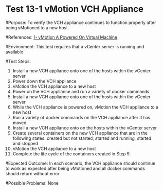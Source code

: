 Test 13-1 vMotion VCH Appliance
=======

#Purpose:
To verify the VCH appliance continues to function properly after being vMotioned to a new host

#References:
[1- vMotion A Powered On Virtual Machine](http://pubs.vmware.com/vsphere-4-esx-vcenter/index.jsp?topic=/com.vmware.vsphere.dcadmin.doc_41/vsp_dc_admin_guide/migrating_virtual_machines/t_migrate_a_powered-on_virtual_machine_with_vmotion.html)

#Environment:
This test requires that a vCenter server is running and available

#Test Steps:
1. Install a new VCH appliance onto one of the hosts within the vCenter server
2. Power down the VCH appliance
3. vMotion the VCH appliance to a new host
4. Power on the VCH appliance and run a variety of docker commands
5. Install a new VCH appliance onto one of the hosts within the vCenter server
6. While the VCH appliance is powered on, vMotion the VCH appliance to a new host
7. Run a variety of docker commands on the VCH appliance after it has moved
8. Install a new VCH appliance onto on the hosts within the vCenter server
9. Create several containers on the new VCH appliance that are in the following states: created but not started, started and running, started and stopped
10. vMotion the VCH appliance to a new host
11. Complete the life cycle of the containers created in Step 9.

#Expected Outcome:
In each scenario, the VCH appliance should continue to work as expected after being vMotioned and all docker commands should return without error

#Possible Problems:
None